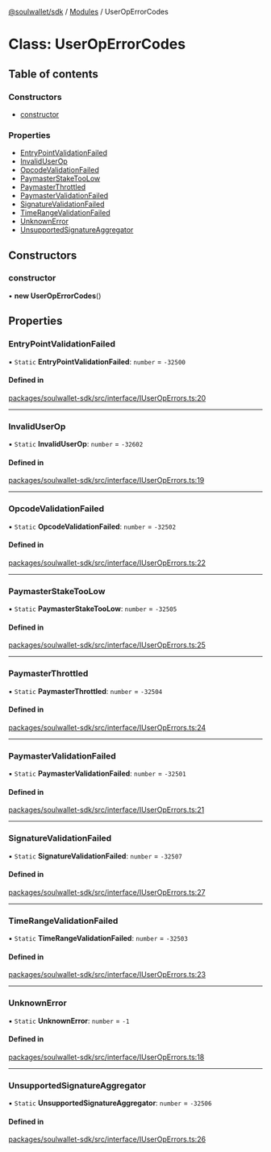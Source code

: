 [@soulwallet/sdk](../README.md) / [Modules](../modules.md) / UserOpErrorCodes

# Class: UserOpErrorCodes

## Table of contents

### Constructors

- [constructor](UserOpErrorCodes.md#constructor)

### Properties

- [EntryPointValidationFailed](UserOpErrorCodes.md#entrypointvalidationfailed)
- [InvalidUserOp](UserOpErrorCodes.md#invaliduserop)
- [OpcodeValidationFailed](UserOpErrorCodes.md#opcodevalidationfailed)
- [PaymasterStakeTooLow](UserOpErrorCodes.md#paymasterstaketoolow)
- [PaymasterThrottled](UserOpErrorCodes.md#paymasterthrottled)
- [PaymasterValidationFailed](UserOpErrorCodes.md#paymastervalidationfailed)
- [SignatureValidationFailed](UserOpErrorCodes.md#signaturevalidationfailed)
- [TimeRangeValidationFailed](UserOpErrorCodes.md#timerangevalidationfailed)
- [UnknownError](UserOpErrorCodes.md#unknownerror)
- [UnsupportedSignatureAggregator](UserOpErrorCodes.md#unsupportedsignatureaggregator)

## Constructors

### constructor

• **new UserOpErrorCodes**()

## Properties

### EntryPointValidationFailed

▪ `Static` **EntryPointValidationFailed**: `number` = `-32500`

#### Defined in

[packages/soulwallet-sdk/src/interface/IUserOpErrors.ts:20](https://github.com/jayden-sudo/soulwalletlib/blob/9df1426/packages/soulwallet-sdk/src/interface/IUserOpErrors.ts#L20)

___

### InvalidUserOp

▪ `Static` **InvalidUserOp**: `number` = `-32602`

#### Defined in

[packages/soulwallet-sdk/src/interface/IUserOpErrors.ts:19](https://github.com/jayden-sudo/soulwalletlib/blob/9df1426/packages/soulwallet-sdk/src/interface/IUserOpErrors.ts#L19)

___

### OpcodeValidationFailed

▪ `Static` **OpcodeValidationFailed**: `number` = `-32502`

#### Defined in

[packages/soulwallet-sdk/src/interface/IUserOpErrors.ts:22](https://github.com/jayden-sudo/soulwalletlib/blob/9df1426/packages/soulwallet-sdk/src/interface/IUserOpErrors.ts#L22)

___

### PaymasterStakeTooLow

▪ `Static` **PaymasterStakeTooLow**: `number` = `-32505`

#### Defined in

[packages/soulwallet-sdk/src/interface/IUserOpErrors.ts:25](https://github.com/jayden-sudo/soulwalletlib/blob/9df1426/packages/soulwallet-sdk/src/interface/IUserOpErrors.ts#L25)

___

### PaymasterThrottled

▪ `Static` **PaymasterThrottled**: `number` = `-32504`

#### Defined in

[packages/soulwallet-sdk/src/interface/IUserOpErrors.ts:24](https://github.com/jayden-sudo/soulwalletlib/blob/9df1426/packages/soulwallet-sdk/src/interface/IUserOpErrors.ts#L24)

___

### PaymasterValidationFailed

▪ `Static` **PaymasterValidationFailed**: `number` = `-32501`

#### Defined in

[packages/soulwallet-sdk/src/interface/IUserOpErrors.ts:21](https://github.com/jayden-sudo/soulwalletlib/blob/9df1426/packages/soulwallet-sdk/src/interface/IUserOpErrors.ts#L21)

___

### SignatureValidationFailed

▪ `Static` **SignatureValidationFailed**: `number` = `-32507`

#### Defined in

[packages/soulwallet-sdk/src/interface/IUserOpErrors.ts:27](https://github.com/jayden-sudo/soulwalletlib/blob/9df1426/packages/soulwallet-sdk/src/interface/IUserOpErrors.ts#L27)

___

### TimeRangeValidationFailed

▪ `Static` **TimeRangeValidationFailed**: `number` = `-32503`

#### Defined in

[packages/soulwallet-sdk/src/interface/IUserOpErrors.ts:23](https://github.com/jayden-sudo/soulwalletlib/blob/9df1426/packages/soulwallet-sdk/src/interface/IUserOpErrors.ts#L23)

___

### UnknownError

▪ `Static` **UnknownError**: `number` = `-1`

#### Defined in

[packages/soulwallet-sdk/src/interface/IUserOpErrors.ts:18](https://github.com/jayden-sudo/soulwalletlib/blob/9df1426/packages/soulwallet-sdk/src/interface/IUserOpErrors.ts#L18)

___

### UnsupportedSignatureAggregator

▪ `Static` **UnsupportedSignatureAggregator**: `number` = `-32506`

#### Defined in

[packages/soulwallet-sdk/src/interface/IUserOpErrors.ts:26](https://github.com/jayden-sudo/soulwalletlib/blob/9df1426/packages/soulwallet-sdk/src/interface/IUserOpErrors.ts#L26)
